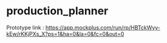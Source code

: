# production_planner

Prototype link : https://app.mockplus.com/run/rp/HBTckWyy-kEw/rKKjPXs_X?ps=1&ha=0&la=0&fc=0&out=0
